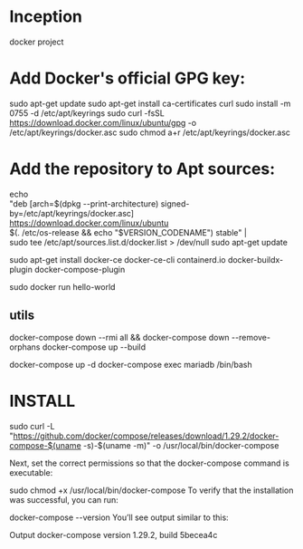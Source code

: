 # Inception

docker project

# Add Docker's official GPG key:

sudo apt-get update
sudo apt-get install ca-certificates curl
sudo install -m 0755 -d /etc/apt/keyrings
sudo curl -fsSL https://download.docker.com/linux/ubuntu/gpg -o /etc/apt/keyrings/docker.asc
sudo chmod a+r /etc/apt/keyrings/docker.asc

# Add the repository to Apt sources:

echo \
 "deb [arch=$(dpkg --print-architecture) signed-by=/etc/apt/keyrings/docker.asc] https://download.docker.com/linux/ubuntu \
 $(. /etc/os-release && echo "$VERSION_CODENAME") stable" | \
 sudo tee /etc/apt/sources.list.d/docker.list > /dev/null
sudo apt-get update

sudo apt-get install docker-ce docker-ce-cli containerd.io docker-buildx-plugin docker-compose-plugin

sudo docker run hello-world

## utils

docker-compose down --rmi all && docker-compose down --remove-orphans
docker-compose up --build

docker-compose up -d
docker-compose exec mariadb /bin/bash

# INSTALL

sudo curl -L "https://github.com/docker/compose/releases/download/1.29.2/docker-compose-$(uname -s)-$(uname -m)" -o /usr/local/bin/docker-compose

Next, set the correct permissions so that the docker-compose command is executable:

sudo chmod +x /usr/local/bin/docker-compose
To verify that the installation was successful, you can run:

docker-compose --version
You’ll see output similar to this:

Output
docker-compose version 1.29.2, build 5becea4c
